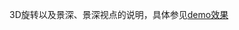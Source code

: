 3D旋转以及景深、景深视点的说明，具体参见<a target="_blank" href="http://perfey.github.io/perspective/index.html">demo效果</a>
